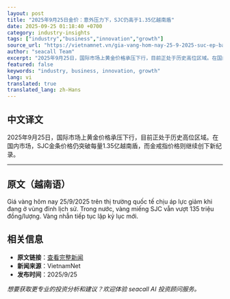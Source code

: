 ```yaml
---
layout: post
title: "2025年9月25日金价：意外压力下，SJC仍高于1.35亿越南盾"
date: 2025-09-25 01:18:40 +0700
category: industry-insights
tags: ["industry","business","innovation","growth"]
source_url: "https://vietnamnet.vn/gia-vang-hom-nay-25-9-2025-suc-ep-bat-ngo-sjc-van-tren-135-trieu-dong-2445829.html"
author: "seacall Team"
excerpt: "2025年9月25日，国际市场上黄金价格承压下行，目前正处于历史高位区域。在国内市场，SJC金条价格仍突破每量1.35亿越南盾，而金戒指价格则继续创下新纪录。..."
featured: false
keywords: "industry, business, innovation, growth"
lang: vi
translated: true
translated_lang: zh-Hans
---
```


## 中文译文

2025年9月25日，国际市场上黄金价格承压下行，目前正处于历史高位区域。在国内市场，SJC金条价格仍突破每量1.35亿越南盾，而金戒指价格则继续创下新纪录。

---

## 原文（越南语）

Giá vàng hôm nay 25/9/2025 trên thị trường quốc tế chịu áp lực giảm khi đang ở vùng đỉnh lịch sử. Trong nước, vàng miếng SJC vẫn vượt 135 triệu đồng/lượng. Vàng nhẫn tiếp tục lập kỷ lục mới.

## 相关信息

- **原文链接**：[查看完整新闻](https://vietnamnet.vn/gia-vang-hom-nay-25-9-2025-suc-ep-bat-ngo-sjc-van-tren-135-trieu-dong-2445829.html)
- **新闻来源**：VietnamNet
- **发布时间**：2025/9/25

*想要获取更专业的投资分析和建议？欢迎体验 seacall AI 投资顾问服务。*